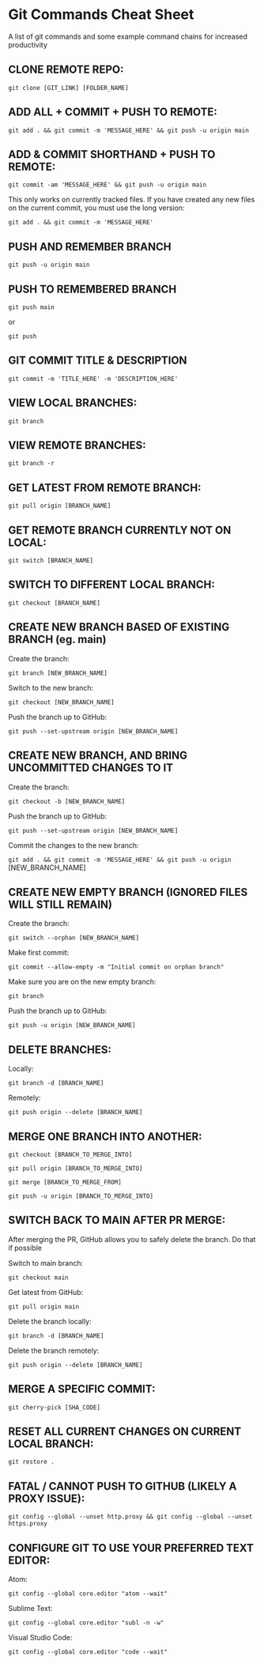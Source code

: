 # Git Commands Cheat Sheet

A list of git commands and some example command chains for increased productivity

## CLONE REMOTE REPO:

`git clone [GIT_LINK] [FOLDER_NAME]`

## ADD ALL + COMMIT + PUSH TO REMOTE:

`git add . && git commit -m 'MESSAGE_HERE' && git push -u origin main`

## ADD & COMMIT SHORTHAND + PUSH TO REMOTE:

`git commit -am 'MESSAGE_HERE' && git push -u origin main`

This only works on currently tracked files. If you have created any new files on the current commit, you must use the long version:

`git add . && git commit -m 'MESSAGE_HERE'`

## PUSH AND REMEMBER BRANCH

`git push -u origin main`

## PUSH TO REMEMBERED BRANCH

`git push main`

or

`git push`

## GIT COMMIT TITLE & DESCRIPTION

`git commit -m 'TITLE_HERE' -m 'DESCRIPTION_HERE'`

## VIEW LOCAL BRANCHES:

`git branch`

## VIEW REMOTE BRANCHES:

`git branch -r`

## GET LATEST FROM REMOTE BRANCH:

`git pull origin [BRANCH_NAME]`

## GET REMOTE BRANCH CURRENTLY NOT ON LOCAL:

`git switch [BRANCH_NAME]`

## SWITCH TO DIFFERENT LOCAL BRANCH:

`git checkout [BRANCH_NAME]`

## CREATE NEW BRANCH BASED OF EXISTING BRANCH (eg. main)

Create the branch:

`git branch [NEW_BRANCH_NAME]`

Switch to the new branch:

`git checkout [NEW_BRANCH_NAME]`

Push the branch up to GitHub:

`git push --set-upstream origin [NEW_BRANCH_NAME]`

## CREATE NEW BRANCH, AND BRING UNCOMMITTED CHANGES TO IT

Create the branch:

`git checkout -b [NEW_BRANCH_NAME]`

Push the branch up to GitHub:

`git push --set-upstream origin [NEW_BRANCH_NAME]`

Commit the changes to the new branch:

`git add . && git commit -m 'MESSAGE_HERE' && git push -u origin `[NEW_BRANCH_NAME]

## CREATE NEW EMPTY BRANCH (IGNORED FILES WILL STILL REMAIN)

Create the branch:

`git switch --orphan [NEW_BRANCH_NAME]`

Make first commit:

`git commit --allow-empty -m "Initial commit on orphan branch"`

Make sure you are on the new empty branch:

`git branch`

Push the branch up to GitHub:

`git push -u origin [NEW_BRANCH_NAME]`

## DELETE BRANCHES:

Locally:

`git branch -d [BRANCH_NAME]`

Remotely:

`git push origin --delete [BRANCH_NAME]`

## MERGE ONE BRANCH INTO ANOTHER:

`git checkout [BRANCH_TO_MERGE_INTO]`

`git pull origin [BRANCH_TO_MERGE_INTO]`

`git merge [BRANCH_TO_MERGE_FROM]`

`git push -u origin [BRANCH_TO_MERGE_INTO]`

## SWITCH BACK TO MAIN AFTER PR MERGE:

After merging the PR, GitHub allows you to safely delete the branch. Do that if possible

Switch to main branch:

`git checkout main`

Get latest from GitHub:

`git pull origin main`

Delete the branch locally:

`git branch -d [BRANCH_NAME]`

Delete the branch remotely:

`git push origin --delete [BRANCH_NAME]`

## MERGE A SPECIFIC COMMIT:

`git cherry-pick [SHA_CODE]`

## RESET ALL CURRENT CHANGES ON CURRENT LOCAL BRANCH:

`git restore .`

## FATAL / CANNOT PUSH TO GITHUB (LIKELY A PROXY ISSUE):

`git config --global --unset http.proxy && git config --global --unset https.proxy`

## CONFIGURE GIT TO USE YOUR PREFERRED TEXT EDITOR:

Atom:

`git config --global core.editor "atom --wait"`

Sublime Text:

`git config --global core.editor "subl -n -w"`

Visual Studio Code:

`git config --global core.editor "code --wait"`
